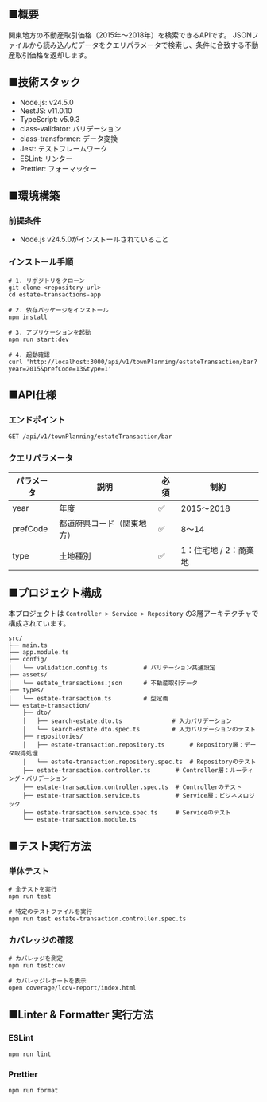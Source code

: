## ■概要
関東地方の不動産取引価格（2015年〜2018年）を検索できるAPIです。
JSONファイルから読み込んだデータをクエリパラメータで検索し、条件に合致する不動産取引価格を返却します。

## ■技術スタック
- Node.js: v24.5.0
- NestJS: v11.0.10
- TypeScript: v5.9.3
- class-validator: バリデーション
- class-transformer: データ変換
- Jest: テストフレームワーク
- ESLint: リンター
- Prettier: フォーマッター

## ■環境構築
### 前提条件
- Node.js v24.5.0がインストールされていること

### インストール手順
```shell
# 1. リポジトリをクローン
git clone <repository-url>
cd estate-transactions-app

# 2. 依存パッケージをインストール
npm install

# 3. アプリケーションを起動
npm run start:dev

# 4. 起動確認
curl 'http://localhost:3000/api/v1/townPlanning/estateTransaction/bar?year=2015&prefCode=13&type=1'
```

## ■API仕様

### エンドポイント
```
GET /api/v1/townPlanning/estateTransaction/bar
```

### クエリパラメータ
| パラメータ | 説明 | 必須 | 制約 |
| ---- | ---- | ---- | ---- |
| year | 年度 | ✅️ | 2015〜2018 |
| prefCode | 都道府県コード（関東地方） | ✅️ | 8〜14 |
| type | 土地種別 | ✅️ | 1：住宅地 / 2：商業地 |

## ■プロジェクト構成
本プロジェクトは `Controller > Service > Repository` の3層アーキテクチャで構成されています。

```
src/
├── main.ts
├── app.module.ts
├── config/
│   └── validation.config.ts          # バリデーション共通設定
├── assets/
│   └── estate_transactions.json      # 不動産取引データ
├── types/
│   └── estate-transaction.ts         # 型定義
└── estate-transaction/
    ├── dto/
    │   ├── search-estate.dto.ts              # 入力バリデーション
    │   └── search-estate.dto.spec.ts         # 入力バリデーションのテスト
    ├── repositories/
    │   ├── estate-transaction.repository.ts       # Repository層：データ取得処理
    │   └── estate-transaction.repository.spec.ts  # Repositoryのテスト
    ├── estate-transaction.controller.ts       # Controller層：ルーティング・バリデーション
    ├── estate-transaction.controller.spec.ts  # Controllerのテスト
    ├── estate-transaction.service.ts          # Service層：ビジネスロジック
    ├── estate-transaction.service.spec.ts     # Serviceのテスト
    └── estate-transaction.module.ts
```

## ■テスト実行方法

### 単体テスト
```shell
# 全テストを実行
npm run test

# 特定のテストファイルを実行
npm run test estate-transaction.controller.spec.ts
```

### カバレッジの確認
```shell
# カバレッジを測定
npm run test:cov

# カバレッジレポートを表示
open coverage/lcov-report/index.html
```

## ■Linter & Formatter 実行方法
### ESLint
```shell
npm run lint
```

### Prettier
```shell
npm run format
```
